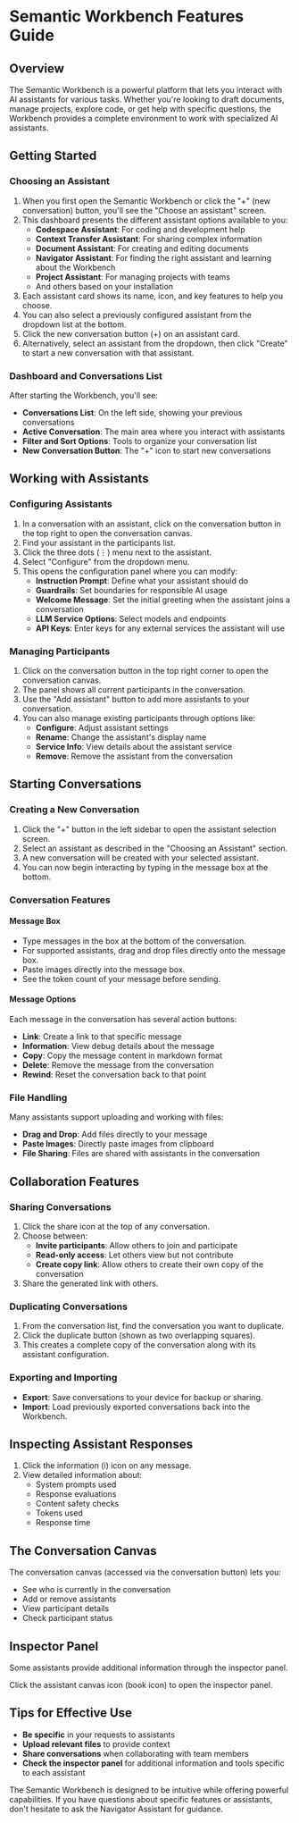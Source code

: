 # Semantic Workbench Features Guide

## Overview

The Semantic Workbench is a powerful platform that lets you interact with AI assistants for various tasks. Whether you're looking to draft documents, manage projects, explore code, or get help with specific questions, the Workbench provides a complete environment to work with specialized AI assistants.

## Getting Started

### Choosing an Assistant

1. When you first open the Semantic Workbench or click the "+" (new conversation) button, you'll see the "Choose an assistant" screen.
2. This dashboard presents the different assistant options available to you:
   - **Codespace Assistant**: For coding and development help
   - **Context Transfer Assistant**: For sharing complex information
   - **Document Assistant**: For creating and editing documents
   - **Navigator Assistant**: For finding the right assistant and learning about the Workbench
   - **Project Assistant**: For managing projects with teams
   - And others based on your installation
3. Each assistant card shows its name, icon, and key features to help you choose.
4. You can also select a previously configured assistant from the dropdown list at the bottom.
5. Click the new conversation button (+) on an assistant card.
6. Alternatively, select an assistant from the dropdown, then click "Create" to start a new conversation with that assistant.

### Dashboard and Conversations List

After starting the Workbench, you'll see:

- **Conversations List**: On the left side, showing your previous conversations
- **Active Conversation**: The main area where you interact with assistants
- **Filter and Sort Options**: Tools to organize your conversation list
- **New Conversation Button**: The "+" icon to start new conversations

## Working with Assistants

### Configuring Assistants

1. In a conversation with an assistant, click on the conversation button in the top right to open the conversation canvas.
2. Find your assistant in the participants list.
3. Click the three dots (⋮) menu next to the assistant.
4. Select "Configure" from the dropdown menu.
5. This opens the configuration panel where you can modify:
   - **Instruction Prompt**: Define what your assistant should do
   - **Guardrails**: Set boundaries for responsible AI usage
   - **Welcome Message**: Set the initial greeting when the assistant joins a conversation
   - **LLM Service Options**: Select models and endpoints
   - **API Keys**: Enter keys for any external services the assistant will use

### Managing Participants

1. Click on the conversation button in the top right corner to open the conversation canvas.
2. The panel shows all current participants in the conversation.
3. Use the "Add assistant" button to add more assistants to your conversation.
4. You can also manage existing participants through options like:
   - **Configure**: Adjust assistant settings
   - **Rename**: Change the assistant's display name
   - **Service Info**: View details about the assistant service
   - **Remove**: Remove the assistant from the conversation

## Starting Conversations

### Creating a New Conversation

1. Click the "+" button in the left sidebar to open the assistant selection screen.
2. Select an assistant as described in the "Choosing an Assistant" section.
3. A new conversation will be created with your selected assistant.
4. You can now begin interacting by typing in the message box at the bottom.

### Conversation Features

#### Message Box

- Type messages in the box at the bottom of the conversation.
- For supported assistants, drag and drop files directly onto the message box.
- Paste images directly into the message box.
- See the token count of your message before sending.

#### Message Options

Each message in the conversation has several action buttons:

- **Link**: Create a link to that specific message
- **Information**: View debug details about the message
- **Copy**: Copy the message content in markdown format
- **Delete**: Remove the message from the conversation
- **Rewind**: Reset the conversation back to that point

### File Handling

Many assistants support uploading and working with files:

- **Drag and Drop**: Add files directly to your message
- **Paste Images**: Directly paste images from clipboard
- **File Sharing**: Files are shared with assistants in the conversation

## Collaboration Features

### Sharing Conversations

1. Click the share icon at the top of any conversation.
2. Choose between:
   - **Invite participants**: Allow others to join and participate
   - **Read-only access**: Let others view but not contribute
   - **Create copy link**: Allow others to create their own copy of the conversation
3. Share the generated link with others.

### Duplicating Conversations

1. From the conversation list, find the conversation you want to duplicate.
2. Click the duplicate button (shown as two overlapping squares).
3. This creates a complete copy of the conversation along with its assistant configuration.

### Exporting and Importing

- **Export**: Save conversations to your device for backup or sharing.
- **Import**: Load previously exported conversations back into the Workbench.

## Inspecting Assistant Responses

1. Click the information (i) icon on any message.
2. View detailed information about:
   - System prompts used
   - Response evaluations
   - Content safety checks
   - Tokens used
   - Response time

## The Conversation Canvas

The conversation canvas (accessed via the conversation button) lets you:

- See who is currently in the conversation
- Add or remove assistants
- View participant details
- Check participant status

## Inspector Panel

Some assistants provide additional information through the inspector panel.

Click the assistant canvas icon (book icon) to open the inspector panel.

## Tips for Effective Use

- **Be specific** in your requests to assistants
- **Upload relevant files** to provide context
- **Share conversations** when collaborating with team members
- **Check the inspector panel** for additional information and tools specific to each assistant

The Semantic Workbench is designed to be intuitive while offering powerful capabilities. If you have questions about specific features or assistants, don't hesitate to ask the Navigator Assistant for guidance.
